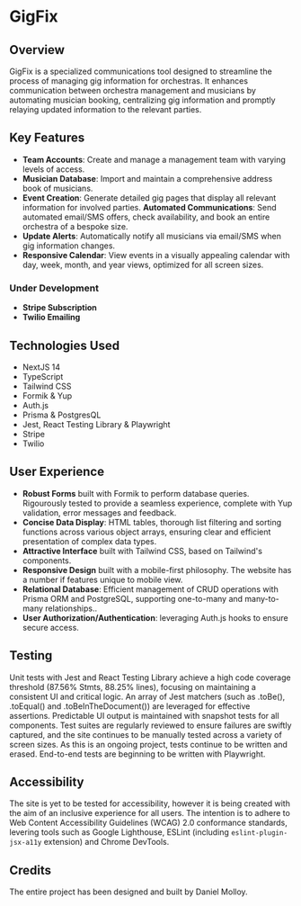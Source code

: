 # GigFix

## Overview
GigFix is a specialized communications tool designed to streamline the process of managing gig information for orchestras. It enhances communication between orchestra management and musicians by automating musician booking, centralizing gig information and promptly relaying updated information to the relevant parties.

## Key Features
- **Team Accounts**: Create and manage a management team with varying levels of access.
- **Musician Database**: Import and maintain a comprehensive address book of musicians.
- **Event Creation**: Generate detailed gig pages that display all relevant information for involved parties.
 **Automated Communications**: Send automated email/SMS offers, check availability, and book an entire orchestra of a bespoke size.
- **Update Alerts**: Automatically notify all musicians via email/SMS when gig information changes.
- **Responsive Calendar**: View events in a visually appealing calendar with day, week, month, and year views, optimized for all screen sizes.

### Under Development
- **Stripe Subscription**
- **Twilio Emailing**

## Technologies Used
* NextJS 14
* TypeScript
* Tailwind CSS
* Formik & Yup
* Auth.js
* Prisma & PostgresQL
* Jest, React Testing Library & Playwright
* Stripe
* Twilio

## User Experience
- **Robust Forms** built with Formik to perform database queries. Rigourously tested to provide a seamless experience, complete with Yup validation, error messages and feedback.
- **Concise Data Display**: HTML tables, thorough list filtering and sorting functions across various object arrays, ensuring clear and efficient presentation of complex data types.
- **Attractive Interface** built with Tailwind CSS, based on Tailwind's components. 
- **Responsive Design** built with a mobile-first philosophy. The website has a number if features unique to mobile view.
- **Relational Database**: Efficient management of CRUD operations with Prisma ORM and PostgreSQL, supporting one-to-many and many-to-many relationships.. 
- **User Authorization/Authentication**: leveraging Auth.js hooks to ensure secure access.


## Testing
Unit tests with Jest and React Testing Library achieve a high code coverage threshold (87.56% Stmts, 88.25% lines), focusing on maintaining a consistent UI and critical logic. An array of Jest matchers (such as .toBe(), .toEqual() and .toBeInTheDocument()) are leveraged for effective assertions. Predictable UI output is maintained with snapshot tests for all components. Test suites are regularly reviewed to ensure failures are swiftly captured, and the site continues to be manually tested across a variety of screen sizes. 
As this is an ongoing project, tests continue to be written and erased. End-to-end tests are beginning to be written with Playwright.

## Accessibility
The site is yet to be tested for accessibility, however it is being created with the aim of an inclusive experience for all users. The intention is to adhere to Web Content Accessibility Guidelines (WCAG) 2.0 conformance standards, levering tools such as Google Lighthouse, ESLint (including `eslint-plugin-jsx-a11y` extension) and Chrome DevTools.

## Credits
The entire project has been designed and built by Daniel Molloy.